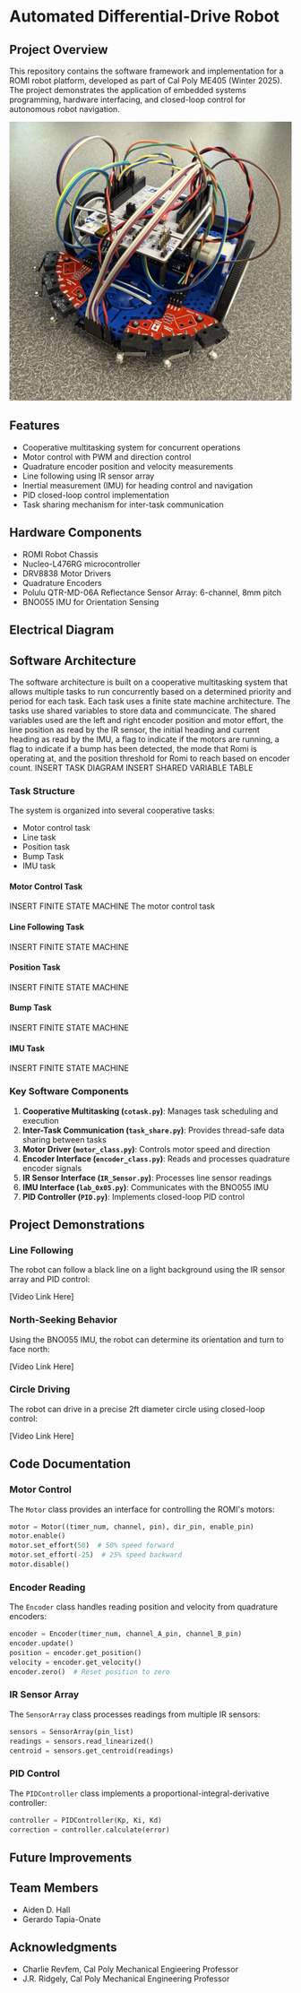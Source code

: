 # Automated Differential-Drive Robot

## Project Overview
This repository contains the software framework and implementation for a ROMI robot platform, developed as part of Cal Poly ME405 (Winter 2025). The project demonstrates the application of embedded systems programming, hardware interfacing, and closed-loop control for autonomous robot navigation.

![ROMI Robot](Romi.jpg)

## Features
- Cooperative multitasking system for concurrent operations
- Motor control with PWM and direction control
- Quadrature encoder position and velocity measurements
- Line following using IR sensor array
- Inertial measurement (IMU) for heading control and navigation
- PID closed-loop control implementation
- Task sharing mechanism for inter-task communication

## Hardware Components
- ROMI Robot Chassis
- Nucleo-L476RG microcontroller
- DRV8838 Motor Drivers
- Quadrature Encoders
- Polulu QTR-MD-06A Reflectance Sensor Array: 6-channel, 8mm pitch
- BNO055 IMU for Orientation Sensing

## Electrical Diagram

## Software Architecture
The software architecture is built on a cooperative multitasking system that allows multiple tasks to run concurrently based on a determined priority and period for each task. Each task uses a finite state machine architecture. The tasks use shared variables to store data and communcicate. The shared variables used are the left and right encoder position and motor effort, the line position as read by the IR sensor, the initial heading and current heading as read by the IMU, a flag to indicate if the motors are running, a flag to indicate if a bump has been detected, the mode that Romi is operating at, and the position threshold for Romi to reach based on encoder count.
INSERT TASK DIAGRAM
INSERT SHARED VARIABLE TABLE

### Task Structure
The system is organized into several cooperative tasks:
- Motor control task
- Line task
- Position task
- Bump Task
- IMU task
#### Motor Control Task
INSERT FINITE STATE MACHINE
The motor control task
#### Line Following Task
INSERT FINITE STATE MACHINE
#### Position Task
INSERT FINITE STATE MACHINE
#### Bump Task
INSERT FINITE STATE MACHINE
#### IMU Task
INSERT FINITE STATE MACHINE

### Key Software Components
1. **Cooperative Multitasking (`cotask.py`)**: Manages task scheduling and execution
2. **Inter-Task Communication (`task_share.py`)**: Provides thread-safe data sharing between tasks
3. **Motor Driver (`motor_class.py`)**: Controls motor speed and direction
4. **Encoder Interface (`encoder_class.py`)**: Reads and processes quadrature encoder signals
5. **IR Sensor Interface (`IR_Sensor.py`)**: Processes line sensor readings
6. **IMU Interface (`lab_0x05.py`)**: Communicates with the BNO055 IMU
7. **PID Controller (`PID.py`)**: Implements closed-loop PID control

## Project Demonstrations

### Line Following
The robot can follow a black line on a light background using the IR sensor array and PID control:

[Video Link Here]

### North-Seeking Behavior
Using the BNO055 IMU, the robot can determine its orientation and turn to face north:

[Video Link Here]

### Circle Driving
The robot can drive in a precise 2ft diameter circle using closed-loop control:

[Video Link Here]

## Code Documentation

### Motor Control
The `Motor` class provides an interface for controlling the ROMI's motors:
```python
motor = Motor((timer_num, channel, pin), dir_pin, enable_pin)
motor.enable()
motor.set_effort(50)  # 50% speed forward
motor.set_effort(-25)  # 25% speed backward
motor.disable()
```

### Encoder Reading
The `Encoder` class handles reading position and velocity from quadrature encoders:
```python
encoder = Encoder(timer_num, channel_A_pin, channel_B_pin)
encoder.update()
position = encoder.get_position()
velocity = encoder.get_velocity()
encoder.zero()  # Reset position to zero
```

### IR Sensor Array
The `SensorArray` class processes readings from multiple IR sensors:
```python
sensors = SensorArray(pin_list)
readings = sensors.read_linearized()
centroid = sensors.get_centroid(readings)
```

### PID Control
The `PIDController` class implements a proportional-integral-derivative controller:
```python
controller = PIDController(Kp, Ki, Kd)
correction = controller.calculate(error)
```

## Future Improvements

## Team Members
- Aiden D. Hall
- Gerardo Tapia-Onate

## Acknowledgments
- Charlie Revfem, Cal Poly Mechanical Engieering Professor
- J.R. Ridgely, Cal Poly Mechanical Engineering Professor
